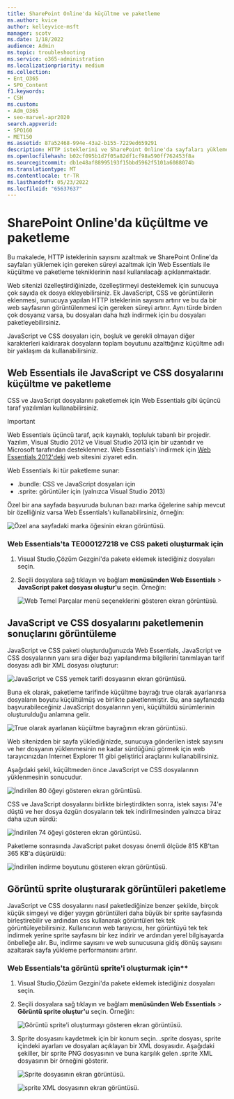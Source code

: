 ```yaml
---
title: SharePoint Online'da küçültme ve paketleme
ms.author: kvice
author: kelleyvice-msft
manager: scotv
ms.date: 1/18/2022
audience: Admin
ms.topic: troubleshooting
ms.service: o365-administration
ms.localizationpriority: medium
ms.collection:
- Ent_O365
- SPO_Content
f1.keywords:
- CSH
ms.custom:
- Adm_O365
- seo-marvel-apr2020
search.appverid:
- SPO160
- MET150
ms.assetid: 87a52468-994e-43a2-b155-7229ed659291
description: HTTP isteklerini ve SharePoint Online'da sayfaları yükleme süresini azaltmak için Web Essentials ile küçültme ve paketleme tekniklerini kullanmayı öğrenin.
ms.openlocfilehash: b02cf095b1d7f05a82df1cf98a590ff762453f8a
ms.sourcegitcommit: db1e48af88995193f15bbd5962f5101a6088074b
ms.translationtype: MT
ms.contentlocale: tr-TR
ms.lasthandoff: 05/23/2022
ms.locfileid: "65637637"
---
```

# <a name="minification-and-bundling-in-sharepoint-online"></a>SharePoint Online'da küçültme ve paketleme

Bu makalede, HTTP isteklerinin sayısını azaltmak ve SharePoint Online'da sayfaları yüklemek için gereken süreyi azaltmak için Web Essentials ile küçültme ve paketleme tekniklerinin nasıl kullanılacağı açıklanmaktadır.
  
Web sitenizi özelleştirdiğinizde, özelleştirmeyi desteklemek için sunucuya çok sayıda ek dosya ekleyebilirsiniz. Ek JavaScript, CSS ve görüntülerin eklenmesi, sunucuya yapılan HTTP isteklerinin sayısını artırır ve bu da bir web sayfasının görüntülenmesi için gereken süreyi artırır. Aynı türde birden çok dosyanız varsa, bu dosyaları daha hızlı indirmek için bu dosyaları paketleyebilirsiniz.
  
JavaScript ve CSS dosyaları için, boşluk ve gerekli olmayan diğer karakterleri kaldırarak dosyaların toplam boyutunu azalttığınız küçültme adlı bir yaklaşım da kullanabilirsiniz.
  
## <a name="minification-and-bundling-javascript-and-css-files-with-web-essentials"></a>Web Essentials ile JavaScript ve CSS dosyalarını küçültme ve paketleme

CSS ve JavaScript dosyalarını paketlemek için Web Essentials gibi üçüncü taraf yazılımları kullanabilirsiniz.
  
> [!IMPORTANT]
> Web Essentials üçüncü taraf, açık kaynaklı, topluluk tabanlı bir projedir. Yazılım, Visual Studio 2012 ve Visual Studio 2013 için bir uzantıdır ve Microsoft tarafından desteklenmez. Web Essentials'ı indirmek için [Web Essentials 2012'deki](https://marketplace.visualstudio.com/items?itemName=MadsKristensen.WebEssentials2012) web sitesini ziyaret edin.
  
Web Essentials iki tür paketleme sunar:
 
- .bundle: CSS ve JavaScript dosyaları için
- .sprite: görüntüler için (yalnızca Visual Studio 2013)

Özel bir ana sayfada başvuruda bulunan bazı marka öğelerine sahip mevcut bir özelliğiniz varsa Web Essentials'ı kullanabilirsiniz, örneğin:
  
![Özel ana sayfadaki marka öğesinin ekran görüntüsü.](../media/3a6eba36-973d-482b-8556-a9394b8ba19f.png)
  
### <a name="to-create-a-te000127218-and-css-bundle-in-web-essentials"></a>Web Essentials'ta TE000127218 ve CSS paketi oluşturmak için
  
1. Visual Studio,Çözüm Gezgini'da pakete eklemek istediğiniz dosyaları seçin.
2. Seçili dosyalara sağ tıklayın ve bağlam **menüsünden Web Essentials** \> **JavaScript paket dosyası oluştur'u** seçin. Örneğin:

    ![Web Temel Parçalar menü seçeneklerini gösteren ekran görüntüsü.](../media/41aac84c-4538-4f78-b454-46e651f868a3.png)
  
## <a name="viewing-the-results-of-bundling-javascript-and-css-files"></a>JavaScript ve CSS dosyalarını paketlemenin sonuçlarını görüntüleme

JavaScript ve CSS paketi oluşturduğunuzda Web Essentials, JavaScript ve CSS dosyalarının yanı sıra diğer bazı yapılandırma bilgilerini tanımlayan tarif dosyası adlı bir XML dosyası oluşturur:
  
![JavaScript ve CSS yemek tarifi dosyasının ekran görüntüsü.](../media/7ba891f8-52d8-467b-a0f6-b062dd1137a4.png)
  
Buna ek olarak, paketleme tarifinde küçültme bayrağı true olarak ayarlanırsa dosyaların boyutu küçültülmüş ve birlikte paketlenmiştir. Bu, ana sayfanızda başvurabileceğiniz JavaScript dosyalarının yeni, küçültüldü sürümlerinin oluşturulduğu anlamına gelir.
  
![True olarak ayarlanan küçültme bayrağının ekran görüntüsü.](../media/50523af2-6412-4117-ac3d-5bd26f6d562e.png)
  
Web sitenizden bir sayfa yüklediğinizde, sunucuya gönderilen istek sayısını ve her dosyanın yüklenmesinin ne kadar sürdüğünü görmek için web tarayıcınızdan Internet Explorer 11 gibi geliştirici araçlarını kullanabilirsiniz.
  
Aşağıdaki şekil, küçültmeden önce JavaScript ve CSS dosyalarının yüklenmesinin sonucudur.
  
![İndirilen 80 öğeyi gösteren ekran görüntüsü.](../media/e2df3912-1923-46e6-8cf2-3015a31554e1.png)
  
CSS ve JavaScript dosyalarını birlikte birleştirdikten sonra, istek sayısı 74'e düştü ve her dosya özgün dosyaların tek tek indirilmesinden yalnızca biraz daha uzun sürdü:
  
![İndirilen 74 öğeyi gösteren ekran görüntüsü.](../media/686c4387-70e8-4a74-9d45-059f33a91184.png)
  
Paketleme sonrasında JavaScript paket dosyası önemli ölçüde 815 KB'tan 365 KB'a düşürüldü:
  
![İndirilen indirme boyutunu gösteren ekran görüntüsü.](../media/5e7dbd98-faff-4f68-b320-108fb252e395.png)
  
## <a name="bundling-images-by-creating-an-image-sprite"></a>Görüntü sprite oluşturarak görüntüleri paketleme

JavaScript ve CSS dosyalarını nasıl paketlediğinize benzer şekilde, birçok küçük simgeyi ve diğer yaygın görüntüleri daha büyük bir sprite sayfasında birleştirebilir ve ardından css kullanarak görüntüleri tek tek görüntüleyebilirsiniz. Kullanıcının web tarayıcısı, her görüntüyü tek tek indirmek yerine sprite sayfasını bir kez indirir ve ardından yerel bilgisayarda önbelleğe alır. Bu, indirme sayısını ve web sunucusuna gidiş dönüş sayısını azaltarak sayfa yükleme performansını artırır.
  
### <a name="to-create-an-image-sprite-in-web-essentials"></a>Web Essentials'ta görüntü sprite'i oluşturmak için**
  
1. Visual Studio,Çözüm Gezgini'da pakete eklemek istediğiniz dosyaları seçin.
2. Seçili dosyalara sağ tıklayın ve bağlam **menüsünden Web Essentials** \> **Görüntü sprite oluştur'u** seçin. Örneğin:

    ![Görüntü sprite'i oluşturmayı gösteren ekran görüntüsü.](../media/de0fe741-4ef7-4e3b-bafa-ef9f4822dac6.png)
  
3. Sprite dosyasını kaydetmek için bir konum seçin. .sprite dosyası, sprite içindeki ayarları ve dosyaları açıklayan bir XML dosyasıdır. Aşağıdaki şekiller, bir sprite PNG dosyasının ve buna karşılık gelen .sprite XML dosyasının bir örneğini gösterir.

    ![Sprite dosyasının ekran görüntüsü.](../media/0876bb2a-d1b9-4169-8e95-9c290d628d90.png)
  
    ![sprite XML dosyasının ekran görüntüsü.](../media/d1f94776-280d-4d56-abb5-384f145d9989.png)

